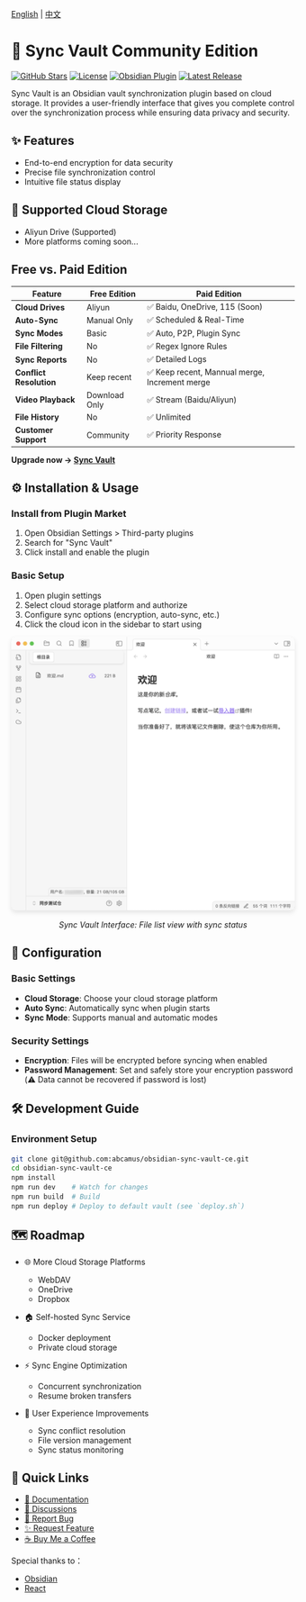 [English](README.md) | [中文](README.zh_cn.md)

# 🌟 Sync Vault Community Edition

[![GitHub Stars](https://img.shields.io/github/stars/abcamus/obsidian-sync-vault-ce?style=social)](https://github.com/abcamus/obsidian-sync-vault-ce)
[![License](https://img.shields.io/badge/license-AGPL3.0-green?style=flat-square)](LICENSE)
[![Obsidian Plugin](https://img.shields.io/badge/Obsidian-Plugin-purple?style=flat-square&logo=obsidian)](https://obsidian.md)
[![Latest Release](https://img.shields.io/github/v/release/abcamus/obsidian-sync-vault-ce?include_prereleases&style=flat-square)](https://github.com/abcamus/obsidian-sync-vault-ce/releases)

Sync Vault is an Obsidian vault synchronization plugin based on cloud storage. It provides a user-friendly interface that gives you complete control over the synchronization process while ensuring data privacy and security.

## ✨ Features

- End-to-end encryption for data security
- Precise file synchronization control
- Intuitive file status display

## 📱 Supported Cloud Storage

- Aliyun Drive (Supported)
- More platforms coming soon...

## Free vs. Paid Edition

| Feature               | Free Edition       | Paid Edition              |
|-----------------------|--------------------|---------------------------|
| **Cloud Drives**      | Aliyun             | ✅ Baidu, OneDrive, 115 (Soon) |
| **Auto-Sync**         | Manual Only     | ✅ Scheduled & Real-Time  |
| **Sync Modes**        | Basic           | ✅ Auto, P2P, Plugin Sync       |
| **File Filtering**    | No              | ✅ Regex Ignore Rules     |
| **Sync Reports**      | No              | ✅ Detailed Logs          |
| **Conflict Resolution** | Keep recent        | ✅ Keep recent, Mannual merge, Increment merge             |
| **Video Playback**    | Download Only   | ✅ Stream (Baidu/Aliyun)  |
| **File History**      | No         | ✅ Unlimited             |
| **Customer Support**  | Community       | ✅ Priority Response      |

**Upgrade now → [Sync Vault](https://kqiu.top)**

## ⚙️ Installation & Usage

### Install from Plugin Market

1. Open Obsidian Settings > Third-party plugins
2. Search for "Sync Vault"
3. Click install and enable the plugin

### Basic Setup

1. Open plugin settings
2. Select cloud storage platform and authorize
3. Configure sync options (encryption, auto-sync, etc.)
4. Click the cloud icon in the sidebar to start using

<div align="center">
  <img src="assets/user%20interface.png" alt="Sync Vault Interface Preview" width="800" style="border-radius: 8px; box-shadow: 0 4px 8px rgba(0,0,0,0.1);">
  <p><em>Sync Vault Interface: File list view with sync status</em></p>
</div>

## 🔧 Configuration

### Basic Settings
- **Cloud Storage**: Choose your cloud storage platform
- **Auto Sync**: Automatically sync when plugin starts
- **Sync Mode**: Supports manual and automatic modes

### Security Settings
- **Encryption**: Files will be encrypted before syncing when enabled
- **Password Management**: Set and safely store your encryption password (⚠️ Data cannot be recovered if password is lost)

## 🛠️ Development Guide

### Environment Setup
```bash
git clone git@github.com:abcamus/obsidian-sync-vault-ce.git
cd obsidian-sync-vault-ce
npm install
npm run dev    # Watch for changes
npm run build  # Build
npm run deploy # Deploy to default vault (see `deploy.sh`)
```

## 🗺️ Roadmap

- 🌐 More Cloud Storage Platforms
    - WebDAV
    - OneDrive
    - Dropbox

- 🏠 Self-hosted Sync Service
    - Docker deployment
    - Private cloud storage

- ⚡️ Sync Engine Optimization
    - Concurrent synchronization
    - Resume broken transfers

- 🎨 User Experience Improvements
    - Sync conflict resolution
    - File version management
    - Sync status monitoring

## 🔗 Quick Links
- [📖 Documentation](https://kqiu.top/docs/)
- [💬 Discussions](https://github.com/abcamus/obsidian-sync-vault-ce/discussions)
- [🐛 Report Bug](https://github.com/abcamus/obsidian-sync-vault-ce/issues/new?template=bug_report.md)
- [✨ Request Feature](https://github.com/abcamus/obsidian-sync-vault-ce/issues/new?template=feature_request.md)
- [☕ Buy Me a Coffee](https://buymeacoffee.com/yourusername)

Special thanks to：

- [Obsidian](https://obsidian.md/)
- [React](https://react.dev/)
